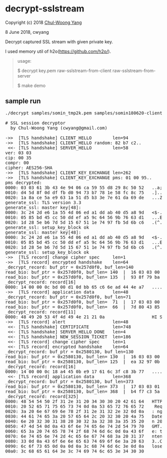 decrypt-sslstream
===

Copyright (c) 2018 [Chul-Woong Yang](https://github.com/cwyang)

8 June 2018, cwyang

Decrypt captured SSL stream with given private key.

I used memory util of h2o(https://github.com/h2o/).

> usage:
>
>  $ decrypt key.pem raw-sslstream-from-client raw-sslstream-from-server
>
>  $ make demo
>


## sample run
<pre>
./decrypt samples/somin_tmp2k.pem samples/somin180620-client samples/somin180620-server

# SSL session decryptor
  by Chul-Woong Yang (cwyang@gmail.com)

->>  [TLS handshake] CLIENT_HELLO        len=94
->>  [TLS handshake] CLIENT_HELLO random: 82 b7 c2.. 
 <<- [TLS handshake] SERVER_HELLO        len=58
ver: 03 03
cip: 00 35
compr: 00
cipher: AES256-SHA
->>  [TLS handshake] CLIENT_KEY_EXCHANGE len=262
->>  [TLS handshake] CLIENT_KEY_EXCHANGE pms: 01 00 95.. 
pms decrypted:
0000: 03 03 61 3b 43 4e 94 06 ca 59 55 d8 29 8c 50 52   ..a;CN...YU.).PR
0010: d4 5d 8f 0d df fb d0 94 73 b7 78 1e 58 fc 8c 75   .]......s.x.X..u
0020: 1a 8a ce 5a e9 63 1a 51 d5 b3 3e 7e 61 da 69 de   ...Z.c.Q..>~a.i.
generate_ssl: TLS version 3.3
generate_ssl: master key[48]:
0000: 3c 24 2d e6 1a 55 4d 06 ed a1 dd ab 40 d5 a8 9d   <$-..UM.....@...
0010: 05 85 bd 45 cc 50 dd ef a5 9c 64 56 9b 76 63 d1   ...E.P....dV.vc.
0020: 1d 28 5e b6 7d 5d 15 67 51 1e 74 97 fb 5d 6b c6   .(^.}].gQ.t..]k.
generate_ssl: setup_key_block ok
generate_ssl: master key[48]:
0000: 3c 24 2d e6 1a 55 4d 06 ed a1 dd ab 40 d5 a8 9d   <$-..UM.....@...
0010: 05 85 bd 45 cc 50 dd ef a5 9c 64 56 9b 76 63 d1   ...E.P....dV.vc.
0020: 1d 28 5e b6 7d 5d 15 67 51 1e 74 97 fb 5d 6b c6   .(^.}].gQ.t..]k.
generate_ssl: setup_key_block ok
->>  [TLS record] change cipher spec     len=1
->>  [TLS record] encrypted handshake    len=64
_decrypt_record: buf_ptr = 0x257d0f0, buf_len=140
read_bio: buf_ptr = 0x257d0f0, buf_len= 140  |  16 03 03 00 40 ..
read_bio: buf_ptr = 0x257d0f0, buf_len= 135  |  93 8f 79 ba 6b ..
_decrypt_record: record[16]
0000: 14 00 00 0c bd 00 d1 0d bb 65 c6 6e ad 44 4e a7   .........e.n.DN.
->>  [TLS record] application data       len=48
_decrypt_record: buf_ptr = 0x257d0f0, buf_len=71
read_bio: buf_ptr = 0x257d0f0, buf_len=  71  |  17 03 03 00 30 ..
read_bio: buf_ptr = 0x257d0f0, buf_len=  66  |  7d 80 43 85 8f ..
_decrypt_record: record[11]
0000: 48 49 20 53 4f 4d 49 4e 21 21 0a                  HI SOMIN!!.
->>  [TLS record] alert                  len=48
 <<- [TLS handshake] CERTIFICATE         len=748
 <<- [TLS handshake] SERVER_HELLO_DONE   len=4
 <<- [TLS handshake] NEW_SESSION_TICKET  len=186
 <<- [TLS record] change cipher spec     len=1
 <<- [TLS record] encrypted handshake    len=64
_decrypt_record: buf_ptr = 0x2580130, buf_len=130
read_bio: buf_ptr = 0x2580130, buf_len= 130  |  16 03 03 00 40 ..
read_bio: buf_ptr = 0x2580130, buf_len= 125  |  ea 32 97 0b 65 ..
_decrypt_record: record[16]
0000: 14 00 00 0c 18 a4 45 0b e9 17 61 6c 3f c8 3b 77   ......E...al?.;w
 <<- [TLS record] application data       len=368
_decrypt_record: buf_ptr = 0x2580130, buf_len=373
read_bio: buf_ptr = 0x2580130, buf_len= 373  |  17 03 03 01 70 ..
read_bio: buf_ptr = 0x2580130, buf_len= 368  |  b4 f7 c3 5a 71 ..
_decrypt_record: record[325]
0000: 48 54 54 50 2f 31 2e 31 20 34 30 30 20 42 61 64   HTTP/1.1 400 Bad
0010: 20 52 65 71 75 65 73 74 0d 0a 53 65 72 76 65 72    Request..Server
0020: 3a 20 6e 67 69 6e 78 2f 31 2e 31 32 2e 32 0d 0a   : nginx/1.12.2..
0030: 44 61 74 65 3a 20 57 65 64 2c 20 32 30 20 4a 75   Date: Wed, 20 Ju
0040: 6e 20 32 30 31 38 20 30 32 3a 32 38 3a 35 35 20   n 2018 02:28:55 
0050: 47 4d 54 0d 0a 43 6f 6e 74 65 6e 74 2d 54 79 70   GMT..Content-Typ
0060: 65 3a 20 74 65 78 74 2f 68 74 6d 6c 0d 0a 43 6f   e: text/html..Co
0070: 6e 74 65 6e 74 2d 4c 65 6e 67 74 68 3a 20 31 37   ntent-Length: 17
0080: 33 0d 0a 43 6f 6e 6e 65 63 74 69 6f 6e 3a 20 63   3..Connection: c
0090: 6c 6f 73 65 0d 0a 0d 0a 3c 68 74 6d 6c 3e 0d 0a   lose....<html>..
00a0: 3c 68 65 61 64 3e 3c 74 69 74 6c 65 3e 34 30 30   <head><title>400
00b0: 20 42 61 64 20 52 65 71 75 65 73 74 3c 2f 74 69    Bad Request</ti
00c0: 74 6c 65 3e 3c 2f 68 65 61 64 3e 0d 0a 3c 62 6f   tle></head>..<bo
00d0: 64 79 20 62 67 63 6f 6c 6f 72 3d 22 77 68 69 74   dy bgcolor="whit
00e0: 65 22 3e 0d 0a 3c 63 65 6e 74 65 72 3e 3c 68 31   e">..<center><h1
00f0: 3e 34 30 30 20 42 61 64 20 52 65 71 75 65 73 74   >400 Bad Request
0100: 3c 2f 68 31 3e 3c 2f 63 65 6e 74 65 72 3e 0d 0a   </h1></center>..
0110: 3c 68 72 3e 3c 63 65 6e 74 65 72 3e 6e 67 69 6e   <hr><center>ngin
0120: 78 2f 31 2e 31 32 2e 32 3c 2f 63 65 6e 74 65 72   x/1.12.2</center
0130: 3e 0d 0a 3c 2f 62 6f 64 79 3e 0d 0a 3c 2f 68 74   >..</body>..</ht
0140: 6d 6c 3e 0d 0a                                    ml>..
</pre>
